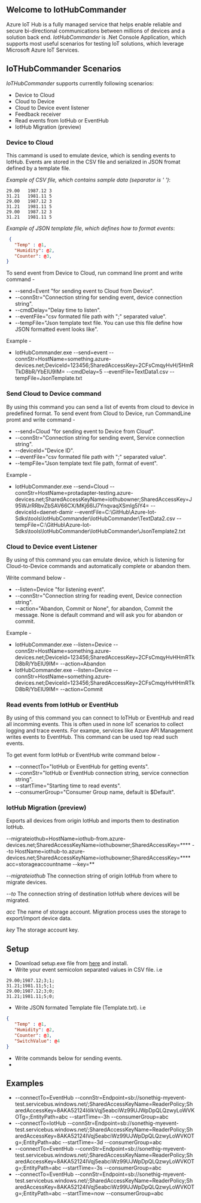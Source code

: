 ## Welcome to IotHubCommander 

Azure IoT Hub is a fully managed service that helps enable reliable and secure bi-directional communications between millions of devices and a solution back end. 
*IotHubCommander* is .Net Console Application, which supports most useful scenarios for testing IoT solutions, which leverage Microsoft Azure IoT Services. 



## IoTHubCommander Scenarios

*IoTHubCommander* supports currentlly following scenarios:

* Device to Cloud
* Cloud to Device
* Cloud to Device event listener
* Feedback receiver
* Read events from IotHub or EventHub
* IotHub Migration (preview)


### Device to Cloud 

This cammand is used to emulate device, which is sending events to IotHub. Events are stored in the CSV file
and serialized in JSON fromat defined by a template file.

*Example of CSV file, which contains sample data (separator is ' ')*:
~~~csv
29.00	1987.12	3
31.21	1981.11	5	
29.00	1987.12	3
31.21	1981.11	5	
29.00	1987.12	3
31.21	1981.11	5	
~~~

*Example of JSON template file, which defines how to format events*:
~~~json
 {
   "Temp" : @1,
   "Humidity": @2,
   "Counter": @3,
}
~~~

To send event from Device to Cloud, run command line promt and write command -

* --send=Event "for sending event to Cloud from Device".
* --connStr="Connection string for sending event, device connection string".
* --cmdDelay="Delay time to listen".
* --eventFile="csv formated file path with ";" separated value".
* --tempFile="Json template text file. You can use this file define how JSON formatted event looks like".

Example -
* IotHubCommander.exe --send=event --connStr=HostName=something.azure-devices.net;DeviceId=123456;SharedAccessKey=2CFsCmqyHvH/5HmRTkD8bR/YbEIU9IM= --cmdDelay=5 --eventFile=TextData1.csv --tempFile=JsonTemplate.txt

### Send Cloud to Device command

By using this command you can send a list of events from cloud to device in predefined format.
To send event from Cloud to Device, run CommandLine promt and write command -

* --send=Cloud "for sending event to Device from Cloud".
* --connStr="Connection string for sending event, Service connection string".
* --deviceId="Device ID".
* --eventFile="csv formated file path with ";" separated value".
* --tempFile="Json template text file path, format of event".

Example - 
* IotHubCommander.exe --send=Cloud --connStr=HostName=protadapter-testing.azure-devices.net;SharedAccessKeyName=iothubowner;SharedAccessKey=J95WJrRRbvZbSAV66CX/MKj66IJ7YnqvaqXSmIg5lY4= --deviceId=daenet-damir --eventFile=C:\GitHub\Azure-Iot-Sdks\tools\IotHubCommander\IotHubCommander\TextData2.csv --tempFile=C:\GitHub\Azure-Iot-Sdks\tools\IotHubCommander\IotHubCommander\JsonTemplate2.txt

### Cloud to Device event Listener

By using of this command you can emulate device, which is listening for Cloud-to-Device commands
and automatically complete or abandon them.

Write command below -
 * --listen=Device "for listening event".
 * --connStr="Connection string for reading event, Device connection string".
 * --action="Abandon, Commit or None", for abandon, Commit the message. None is default command and will ask you for abandon or commit.

Example -

* IotHubCommander.exe --listen=Device --connStr=HostName=something.azure-devices.net;DeviceId=123456;SharedAccessKey=2CFsCmqyHvHHmRTkD8bR/YbEIU9IM= --action=Abandon
* IotHubCommander.exe --listen=Device --connStr=HostName=something.azure-devices.net;DeviceId=123456;SharedAccessKey=2CFsCmqyHvHHmRTkD8bR/YbEIU9IM= --action=Commit


### Read events from IotHub or EventHub

By using of this command you can connect to IoTHub or EventHub and read all incomming events.
This is often used in none IoT scenarios to collect logging and trace events. For exampe, services like
Azure API Management writes events to EventHub. This command can be used top read such events.

To get event form IotHub or EventHub write command below -
* --connectTo="IotHub or EventHub for getting events".
* --connStr="IotHub or EventHub connection string, service connection string".
* --startTime="Starting time to read events".
* --consumerGroup="Consumer Group name, default is $Default".

### IotHub Migration (preview)
Exports all devices from origin IotHub and imports them to destination IotHub.

--migrateiothub=HostName=iothub-from.azure-devices.net;SharedAccessKeyName=iothubowner;SharedAccessKey=**** --to HostName=iothub-to.azure-devices.net;SharedAccessKeyName=iothubowner;SharedAccessKey=**** acc=storageaccountname --key=**

*--migrateiothub*
The connection string of origin IotHub from where to migrate devices.

*--to*
The connection string of destination IotHub where devices will be migrated.

*acc*
The name of storage account. Migration process uses the storage to export/import device data.

*key*
The storage account key.

## Setup
* Download setup.exe file from [here](https://github.com/daenetCorporation/azure-iot-sdks/blob/develop/tools/IotHubCommander/IotHubCommander/publish/setup.exe) and install.
* Write your event semicolon separated values in CSV file. i.e  
```csv
29.00;1987.12;3;1;  
31.21;1981.11;5;1;   
29.00;1987.12;3;0;  
31.21;1981.11;5;0;  
```
* Write JSON formated Template file (Template.txt). i.e  
```JSON
{
   "Temp" : @1,
   "Humidity": @2,
   "Counter": @3,
   "SwitchValue": @4
}
```
* Write commands below for sending events.
* 
## Examples
* --connectTo=EventHub --connStr=Endpoint=sb://sonethig-myevent-test.servicebus.windows.net/;SharedAccessKeyName=ReaderPolicy;SharedAccessKey=8AKA52124IölkVqj5eabciWz99UJWpDpQLQzwyLoWVKOTg=;EntityPath=abc --startTime=-3h --consumerGroup=abc
* --connectTo=IotHub --connStr=Endpoint=sb://sonethig-myevent-test.servicebus.windows.net/;SharedAccessKeyName=ReaderPolicy;SharedAccessKey=8AKA52124IVqj5eabciWz99UJWpDpQLQzwyLoWVKOTg=;EntityPath=abc --startTime=-3d --consumerGroup=abc
* --connectTo=EventHub --connStr=Endpoint=sb://sonethig-myevent-test.servicebus.windows.net/;SharedAccessKeyName=ReaderPolicy;SharedAccessKey=8AKA52124IVqj5eabciWz99UJWpDpQLQzwyLoWVKOTg=;EntityPath=abc --startTime=-3s --consumerGroup=abc
* --connectTo=EventHub --connStr=Endpoint=sb://sonethig-myevent-test.servicebus.windows.net/;SharedAccessKeyName=ReaderPolicy;SharedAccessKey=8AKA52124IVqj5eabciWz99UJWpDpQLQzwyLoWVKOTg=;EntityPath=abc --startTime=now --consumerGroup=abc

